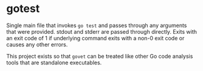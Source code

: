 gotest
======

Single main file that invokes `go test` and passes through any arguments that were provided. stdout and stderr are
passed through directly. Exits with an exit code of 1 if underlying command exits with a non-0 exit code or causes any
other errors.

This project exists so that `govet` can be treated like other Go code analysis tools that are standalone executables.
